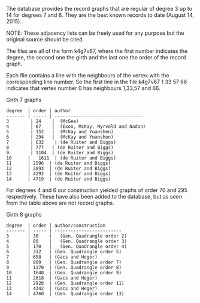The database provides the record graphs that are regular of degree 3 up to 14 for degrees 7 and 8. They are the best known records to date (August 14, 2015).

NOTE: These adjacency lists can be freely used for any purpose but the original source should be cited.

The files are all of the form k4g7v67, where the first number indicates the degree, the second one the girth and the last one the order of the record graph.

Each file contains a line with the neighbours of the vertex with the corresponding line number. So the first line in the file k4g7v67 
		1	33	57	66
indicates that vertex number 0 has neighbours 1,33,57 and 66.

Girth 7 graphs

	degree	| order	| author
	------- | ----- | ---------------------------------
	3	     | 24    |	(McGee)
	4	     | 67    |	(Exoo, McKay, Myrvold and Nadon)	
	5	     | 152   |	(McKay and Yuanshen)
	6	     | 294   |	(McKay and Yuanshen)
	7	     | 632	  | (de Ruiter and Biggs)
	8	     | 777   | (de Ruiter and Biggs)
	9	     | 1104  | (de Ruiter and Biggs)
	10      |	1611  | (de Ruiter and Biggs)
	11	    | 2596  | (de Ruiter and Biggs)
	12	    | 2893  | (de Ruiter and Biggs)
	13	    | 4292  | (de Ruiter and Biggs)
	14	    | 4719  | (de Ruiter and Biggs)

For degrees 4 and 6 our construction yielded graphs of order 70 and 295 respectively. These have also been added to the database, but as seen from the table above are not record graphs.

Girth 8 graphs

	degree	| order	| author/construction
	------- | ----- | -------------------------
	3	    | 30    |	(Gen. Quadrangle order 2)
	4	    | 80    |	(Gen. Quadrangle order 3)
	5	    | 170   |	(Gen. Quadrangle order 4)
	6	    | 312	| (Gen. Quadrangle order 5)
	7	    | 658	| (Gacs and Heger)
	8	    | 800	| (Gen. Quadrangle order 7)
	9	    | 1170	| (Gen. Quadrangle order 8)
	10	    | 1640	| (Gen. Quadrangle order 9)
	11	    | 2618	| (Gacs and Heger)
	12	    | 2928	| (Gen. Quadrangle order 11)
	13	    | 4342	| (Gacs and Heger)
	14	    | 4760	| (Gen. Quadrangle order 13)
